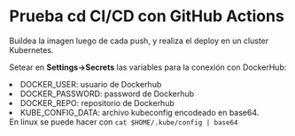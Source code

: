 <h1>Prueba cd CI/CD con GitHub Actions</h1>
Buildea la imagen luego de cada push, y realiza el deploy en un cluster Kubernetes.

Setear en <b>Settings->Secrets</b> las variables para la conexión con DockerHub:
<li>DOCKER_USER: usuario de Dockerhub</li>
<li>DOCKER_PASSWORD: password de Dockerhub</li>
<li>DOCKER_REPO: repositorio de Dockerhub</li>
<li>KUBE_CONFIG_DATA: archivo kubeconfig encodeado en base64. </br> En linux se puede hacer con <code>cat $HOME/.kube/config | base64</code></li>
